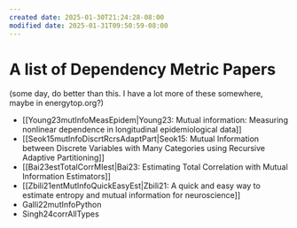 ```yaml
---
created date: 2025-01-30T21:24:28-08:00
modified date: 2025-01-31T09:50:59-08:00
---
```

# A list of Dependency Metric Papers
(some day, do better than this.  I have a lot more of these somewhere, maybe in energytop.org?)

- [[Young23mutInfoMeasEpidem|Young23: Mutual information: Measuring nonlinear dependence in longitudinal epidemiological data]]
- [[Seok15mutInfoDiscrtRcrsAdaptPart|Seok15: Mutual Information between Discrete Variables with Many Categories using Recursive Adaptive Partitioning]] 
- [[Bai23estTotalCorrMIest|Bai23: Estimating Total Correlation with Mutual Information Estimators]] 
- [[Zbili21entMutInfoQuickEasyEst|Zbili21: A quick and easy way to estimate entropy and mutual information for neuroscience]] 
- Galli22mutInfoPython
- Singh24corrAllTypes


